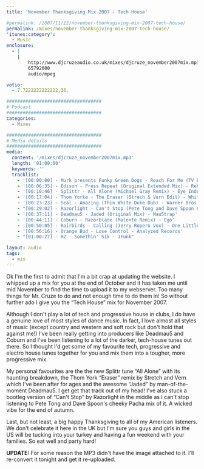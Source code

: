 ```yaml
---
title: 'November Thanksgiving Mix 2007 - Tech House'

#permalink: /2007/11/22/november-thanksgiving-mix-2007-tech-house/
permalink: /mixes/november-thanksgiving-mix-2007-tech-house/
'itunes:category':
  - Music
enclosure:
  - |
    |
        http://www.djcruzeaudio.co.uk/mixes/djcruze_november2007mix.mp3
        65792000
        audio/mpeg

votio:
  - 7.7222222222222,36,

###################################
# Podcast
###################################
categories:
  - Mixes

###################################
# Media details
###################################
media:
  content: '/mixes/djcruze_november2007mix.mp3'
  length: '01:00:00'
  keywords: ''
  tracklist:
    - '[00:00:00] - Murk presents Funky Green Dogs - Reach For Me (TV Rock & Dirty South Remix) - CR2'
    - '[00:06:35] - Edison - Press Repeat (Original Extended Mix) - Rebirth'
    - '[00:10:46] - Splittr - All Alone (Michael Gray Remix) - Eye Industries'
    - '[00:17:04] - Thom Yorke - The Eraser (Strech & Vern Edit) - White'
    - '[00:23:23] - Seal - Amazing (Thin White Duke Dub) - Warner Bros.'
    - "[00:29:02] - Razorlight - Can't Stop (Pete Tong and Dave Spoon Pure Pacha Mix) - White"
    - '[00:37:11] - Deadmau5 - Jaded (Original Mix) - Mau5trap'
    - '[00:44:11] - Coburn - Razorblade (Malente Remix) - Ego'
    - '[00:50:05] - Rairbirds - Calling (Jerry Ropero Vox) - One Little Indian'
    - '[00:56:16] - Orange Bud - Lose Control - Analyzed Records'
    - "[01:00:27] - H2 - Somethin' Sik - JFunk"

layout: audio
tags:
  - mix
---
```


Ok I'm the first to admit that I'm a bit crap at updating the website. I whipped up a mix for you at the end of October and it has taken me until mid November to find the time to upload it to my webserver. Too many things for Mr. Cruze to do and not enough time to do them in! So without further ado I give you the &#8220;Tech House&#8221; mix for November 2007.

Although I don't play a lot of tech and progressive house in clubs, I do have a genuine love of most styles of dance music. In fact, I love almost all styles of music (except country and western and soft rock but don't hold that against me!) I've been really getting into producers like Deadmau5 and Coburn and I've been listening to a lot of the darker, tech-house tunes out there. So I thought I'd get some of my favourite tech, progressive and electro house tunes together for you and mix them into a tougher, more progressive mix.

My personal favourites are the the new Splittr tune &#8220;All Alone&#8221; with its haunting breakdown, the Thom York &#8220;Eraser&#8221; remix by Stretch and Vern which I've been after for ages and the awesome &#8220;Jaded&#8221; by man-of-the-moment Deadmau5. I get get that track out of my head! I've also stuck a bootleg version of &#8220;Can't Stop&#8221; by Razorlight in the middle as I can't stop listening to Pete Tong and Dave Spoon's cheeky Pacha mix of it. A wicked vibe for the end of autumn.

Last, but not least, a big happy Thanksgiving to all of my American listeners. We don't celebrate it here in the UK but I'm sure you guys and girls in the US will be tucking into your turkey and having a fun weekend with your families. So eat well and party hard!

**UPDATE:** For some reason the MP3 didn't have the image attached to it. I'll re-convert it tonight and get it re-uploaded.
